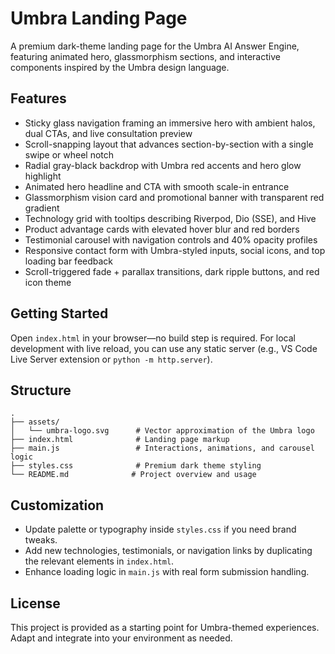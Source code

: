 # Umbra Landing Page

A premium dark-theme landing page for the Umbra AI Answer Engine, featuring animated hero, glassmorphism sections, and interactive components inspired by the Umbra design language.

## Features

- Sticky glass navigation framing an immersive hero with ambient halos, dual CTAs, and live consultation preview
- Scroll-snapping layout that advances section-by-section with a single swipe or wheel notch
- Radial gray-black backdrop with Umbra red accents and hero glow highlight
- Animated hero headline and CTA with smooth scale-in entrance
- Glassmorphism vision card and promotional banner with transparent red gradient
- Technology grid with tooltips describing Riverpod, Dio (SSE), and Hive
- Product advantage cards with elevated hover blur and red borders
- Testimonial carousel with navigation controls and 40% opacity profiles
- Responsive contact form with Umbra-styled inputs, social icons, and top loading bar feedback
- Scroll-triggered fade + parallax transitions, dark ripple buttons, and red icon theme

## Getting Started

Open `index.html` in your browser—no build step is required. For local development with live reload, you can use any static server (e.g., VS Code Live Server extension or `python -m http.server`).

## Structure

```
.
├── assets/
│   └── umbra-logo.svg      # Vector approximation of the Umbra logo
├── index.html              # Landing page markup
├── main.js                 # Interactions, animations, and carousel logic
├── styles.css              # Premium dark theme styling
└── README.md              # Project overview and usage
```

## Customization

- Update palette or typography inside `styles.css` if you need brand tweaks.
- Add new technologies, testimonials, or navigation links by duplicating the relevant elements in `index.html`.
- Enhance loading logic in `main.js` with real form submission handling.

## License

This project is provided as a starting point for Umbra-themed experiences. Adapt and integrate into your environment as needed.
